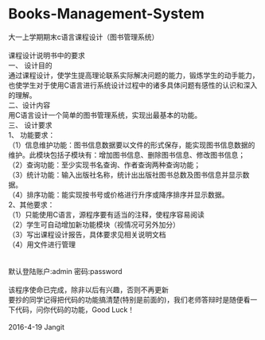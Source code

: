 # Books-Management-System
大一上学期期末c语言课程设计（图书管理系统）</br></br>
课程设计说明书中的要求</br>
一、	设计目的</br>
通过课程设计，使学生提高理论联系实际解决问题的能力，锻炼学生的动手能力，也使学生对于使用C语言进行系统设计过程中的诸多具体问题有感性的认识和深入的理解。</br>
二、设计内容</br>
用C语言设计一个简单的图书管理系统，实现出最基本的功能。</br>
三、	设计要求</br>
1、	功能要求：</br>
（1）信息维护功能：图书信息数据要以文件的形式保存，能实现图书信息数据的维护。此模块包括子模块有：增加图书信息、删除图书信息、修改图书信息；</br>
（2）查询功能：至少实现书名查询、作者查询两种查询功能；</br>
（3）统计功能：输入出版社名称，统计出出版社图书总数及图书信息并显示数据。</br>
（4）排序功能：能实现按书号或价格进行升序或降序排序并显示数据。</br>
2、其他要求：</br>
（1）只能使用C语言，源程序要有适当的注释，使程序容易阅读</br>
（2）学生可自动增加新功能模块（视情况可另外加分）</br>
（3）写出课程设计报告，具体要求见相关说明文档</br>
（4）用文件进行管理</br>
</br></br>
默认登陆账户:admin 密码:password</br></br>
该程序使命已完成，除非以后有兴趣，否则不再更新</br>
要抄的同学记得把代码的功能搞清楚(特别是前面的)，我们老师答辩时是随便看一下代码，问你代码的功能，Good Luck！
</br></br>
2016-4-19 Jangit
